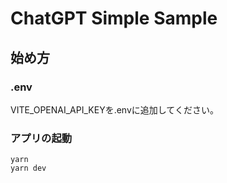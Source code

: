 # ChatGPT Simple Sample

## 始め方
### .env
VITE_OPENAI_API_KEYを.envに追加してください。

### アプリの起動

```
yarn
yarn dev
```
